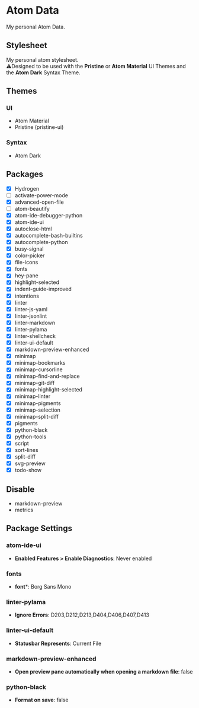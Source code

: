# Atom Data #
My personal Atom Data.

## Stylesheet ##
My personal atom stylesheet.  
:warning:Designed to be used with the **Pristine** or **Atom Material** UI Themes and the **Atom Dark** Syntax Theme.

## Themes ##
### UI ###
-   Atom Material
-   Pristine (pristine-ui)

### Syntax ###
-   Atom Dark

## Packages ##
-   [x] Hydrogen
-   [ ] activate-power-mode
-   [x] advanced-open-file
-   [ ] atom-beautify
-   [x] atom-ide-debugger-python
-   [x] atom-ide-ui
-   [x] autoclose-html
-   [x] autocomplete-bash-builtins
-   [x] autocomplete-python
-   [x] busy-signal
-   [x] color-picker
-   [x] file-icons
-   [x] fonts
-   [x] hey-pane
-   [x] highlight-selected
-   [x] indent-guide-improved
-   [x] intentions
-   [x] linter
-   [x] linter-js-yaml
-   [x] linter-jsonlint
-   [x] linter-markdown
-   [x] linter-pylama
-   [x] linter-shellcheck
-   [x] linter-ui-default
-   [x] markdown-preview-enhanced
-   [x] minimap
-   [x] minimap-bookmarks
-   [x] minimap-cursorline
-   [x] minimap-find-and-replace
-   [x] minimap-git-diff
-   [x] minimap-highlight-selected
-   [x] minimap-linter
-   [x] minimap-pigments
-   [x] minimap-selection
-   [x] minimap-split-diff
-   [x] pigments
-   [x] python-black
-   [x] python-tools
-   [x] script
-   [x] sort-lines
-   [x] split-diff
-   [x] svg-preview
-   [x] todo-show

## Disable ##
-   markdown-preview
-   metrics

## Package Settings ##

### atom-ide-ui ###
-   **Enabled Features > Enable Diagnostics**: Never enabled

### fonts ###
-   **font***: Borg Sans Mono

### linter-pylama ###
-   **Ignore Errors**: D203,D212,D213,D404,D406,D407,D413

### linter-ui-default ###
-   **Statusbar Represents**: Current File

### markdown-preview-enhanced ###
-   **Open preview pane automatically when opening a markdown file**: false

### python-black ###
-   **Format on save**: false
